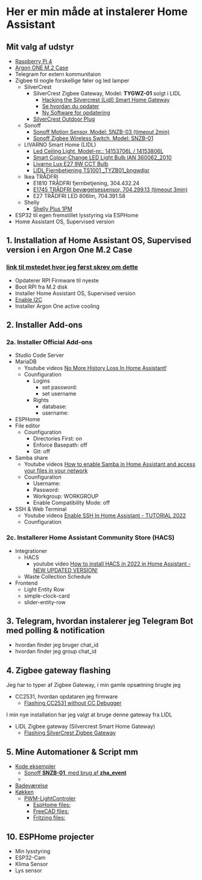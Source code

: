 # Her er min måde at instalerer Home Assistant

## Mit valg af udstyr

* [Raspberry Pi 4](https://raspberrypi.dk/produkt/raspberry-pi-4-model-b-8-gb/)
* [Argon ONE M.2 Case](https://raspberrypi.dk/produkt/argon-one-m-2-case-til-raspberry-pi-4/)
* Telegram for extern kommunitaion
* Zigbee til nogle forskellige føler og led lamper
  * SilverCrest
    * SilverCrest Zigbee Gateway, Model: **TYGWZ-01** solgt i LIDL
      * [Hacking the Silvercrest (Lidl) Smart Home Gateway](https://paulbanks.org/projects/lidl-zigbee/#overview "Paul Banks")
      * [Se hvordan du opdater](https://zigbee.blakadder.com/Lidl_TYGWZ-01.html "blakadder")
      * [Ny Software for opdatering](https://github.com/banksy-git/lidl-gateway-freedom "banksy-git")
    * [SilverCrest Outdoor Plug](https://zigbee.blakadder.com/Lidl_HG06619.html)
  * Sonoff
    * [Sonoff Motion Sensor, Model: SNZB-03 (timeout 2min)](https://www.proshop.dk/Smart-Home/Sonoff-SNZB-03-Motion-sensor/3084016?utm_source=pricerunner&utm_medium=cpc&utm_campaign=pricesite)
    * [Sonoff Zigbee Wireless Switch, Model: SNZB-01](https://www.proshop.dk/Smart-Home/Sonoff-Zigbee-Wireless-Switch/3084021?utm_source=pricerunner&utm_medium=cpc&utm_campaign=pricesite)
  * LIVARNO Smart Home (LIDL)
    * [Led Ceiling Light, Model-nr.: 14153706L / 14153806L](https://zigbee.blakadder.com/Lidl_14153706L.html)
    * [Smart Colour-Change LED Light Bulb IAN 360062_2010](https://zigbee.blakadder.com/Lidl_HG07834C.html)
    * [Livarno Lux E27 9W CCT Bulb](https://zigbee.blakadder.com/Lidl_HG06492C.html)
    * [LIDL Fjernbetjening TS1001 _TYZB01_bngwdjsr](https://zigbee.blakadder.com/Lidl_HG06323.html)
  * Ikea TRÅDFRI
    * E1810 TRÅDFRI fjernbetjening, 304.432.24
    * [E1745 TRÅDFRI bevægelsessensor, 704.299.13 (timeout 3min)](https://zigbee.blakadder.com/Ikea_E1745.html "zigbee.blakadder.com")
    * E27 TRÅDFRI LED 806lm, 704.391.58
  * Shelly
    * [Shelly Plus 1PM](https://www.proshop.dk/Smart-Home/Shelly-Plus-1PM/3027897?utm_source=pricerunner&utm_medium=cpc&utm_campaign=pricesite)
* ESP32 til egen fremstillet lysstyring via ESPHome
* Home Assistant OS, Supervised version

## 1. Installation af Home Assistant OS, Supervised version i en Argon One M.2 Case

### [link til mstedet hvor jeg først skrev om dette](https://github.com/mstedet/ESP32-2020#argon-one-m2---home-assistant-os-6x--supervised-version)

* Opdaterer RPI Firmware til nyeste
* Boot RPI fra M.2 disk
* Installer Home Assistant OS, Supervised version
* [Enable I2C](./Enable_I2C/README.md)
* Installer Argon One active cooling

## 2. Installer Add-ons

### 2a. Installer Official Add-ons

* Studio Code Server
* MariaDB
  * Youtube videos [No More History Loss In Home Assistant!](https://www.youtube.com/watch?v=0Nf70avId0w "Smart Home Junkie")
  * Counfiguration
    * Logins
      * set password:
      * set username
    * Rights
      * database:
      * username:
* ESPHome
* File editor
  * Counfiguration
    * Directories First: on
    * Enforce Basepath: off
    * Git: off
* Samba share
  * Youtube videos [How to enable Samba in Home Assistant and access your files in your network](https://www.youtube.com/watch?v=udqY2CYzYGk "Smart Home Junkie")
  * Counfiguration
    * Username:
    * Password:
    * Workgroup: WORKGROUP
    * Enable Compatibility Mode: off
* SSH & Web Terminal
  * Youtube videos [Enable SSH In Home Assistant - TUTORIAL 2022](https://www.youtube.com/watch?v=_ANmn9QSLtA "Smart Home Junkie")
  * Counfiguration

### 2c. Installerer Home Assistant Community Store (HACS)

* Integrationer
  * HACS
    * youtube video [How to install HACS in 2022 in Home Assistant - NEW UPDATED VERSION!](https://www.youtube.com/watch?v=D6ZlhE-Iv9E "
Smart Home Junkie")
  * Waste Collection Schedule
* Frontend
  * Light Entity Row
  * simple-clock-card
  * slider-entity-row

## 3. Telegram, hvordan instalerer jeg Telegram Bot med polling & notification

* hvordan finder jeg bruger chat_id
* hvordan finder jeg group chat_id

## 4. Zigbee gateway flashing

Jeg har to typer af Zigbee Gateway, i min gamle opsætning brugte jeg 

* CC2531, hvordan opdataren jeg firmware
  * [Flashing CC2531 without CC Debugger](./Flashing_CC2531/README.md)

I min nye installation har jeg valgt at bruge denne gateway fra LIDL

* LIDL Zigbee gateway (Silvercrest  Smart Home Gateway)
  * [Flashing SilverCrest Zigbee Gateway](./Flashing_SilverCrest/README.md)

## 5. Mine Automationer & Script mm

* [Kode eksempler](./Kode_Eksempler/)
  * [Sonoff **SNZB-01**, med brug af **zha_event**](./Kode_Eksempler/Sonoff_SNZB-01.md)
  * [](/Kode_Eksempler/DemoLysStyrimg.md)
* [Badeværelse](./Badev%C3%A6relse/README.md)
* [Køkken](./K%C3%B8kken/README.md)
  * [PWM-LightControler](./K%C3%B8kken/PWM-LightControler/)
    * [EspHome files:](./ESPHome/PWM-LightControler/) 
    * [FreeCAD files:](./FreeCAD/PWM-LightControler/)
    * [Fritzing files:](./Fritzing/PWM-LightControler/)

## 10. ESPHome projecter

* Min lysstyring
* ESP32-Cam 
* Klima Sensor
* Lys sensor
